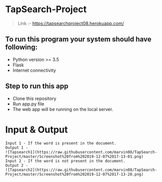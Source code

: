  # TapSearch-Project
 
> Link :- https://tapsearchproject08.herokuapp.com/

## To run this program your system should have following:
* Python version >= 3.5
* Flask
* Internet connectivity

## Step to run this app
* Clone this repository
* Run app.py file
* The web app will be running on the local server. 

# Input & Output 
 ```
Input 1 - If the word is present in the document.
Output 1 -
![Tapsearch1](https://raw.githubusercontent.com/marvin08/TapSearch-Project/master/Screenshot%20from%202019-12-07%2017-13-01.png)
Input 2 - If the word is not present in the document.
Output 2 -
![Tapsearch2](https://raw.githubusercontent.com/marvin08/TapSearch-Project/master/Screenshot%20from%202019-12-07%2017-13-28.png)
